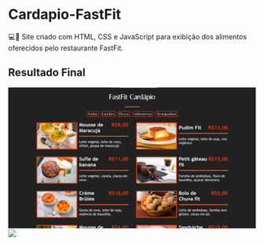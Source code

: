 # Cardapio-FastFit
 💻🌮 Site criado com HTML, CSS e JavaScript para exibição dos alimentos oferecidos pelo restaurante FastFit. 
 
 ## Resultado Final
 <img align="center" src="https://github.com/MariaE-duarda/Imagens/blob/main/Cardapio-FastFit.png?raw=true">
 <br>
 <a href = "http://cardapio-fastfit.netlify.app/"><img  align="center" width="150" src="https://img.shields.io/badge/-Visualizar-212121?style=square&logo=Netlify&logoColor=f13b12&link=http://cardapio-fastfit.netlify.app/" target="_blank"></a>
